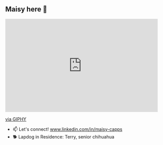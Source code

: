 ## Maisy here 👋

<iframe src="https://giphy.com/embed/kje0rsDyVEMEzQLPol" width="480" height="295" style="" frameBorder="0" class="giphy-embed" allowFullScreen></iframe><p><a href="https://giphy.com/stickers/bringglobal-coffee-computer-laptop-kje0rsDyVEMEzQLPol">via GIPHY</a></p>

- 📫 Let's connect! www.linkedin.com/in/maisy-capps
- 🐕 Lapdog in Residence: Terry, senior chihuahua

